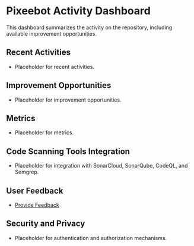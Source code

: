 # Pixeebot Activity Dashboard

This dashboard summarizes the activity on the repository, including available improvement opportunities.

## Recent Activities
- Placeholder for recent activities.

## Improvement Opportunities
- Placeholder for improvement opportunities.

## Metrics
- Placeholder for metrics.

## Code Scanning Tools Integration
- Placeholder for integration with SonarCloud, SonarQube, CodeQL, and Semgrep.

## User Feedback
- [Provide Feedback](https://tally.so/r/mYa4Y5)

## Security and Privacy
- Placeholder for authentication and authorization mechanisms.